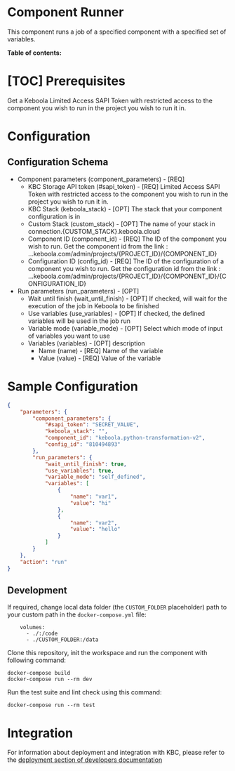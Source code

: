 Component Runner
=============

This component runs a job of a specified component with a specified set of variables.

**Table of contents:**

[TOC]
Prerequisites
=============

Get a Keboola Limited Access SAPI Token with restricted access to the component you wish to run in the project you wish to run it in.

Configuration
=============

## Configuration Schema
 - Component parameters (component_parameters) - [REQ] 
   - KBC Storage API token (#sapi_token) - [REQ] Limited Access SAPI Token with restricted access to the component you wish to run in the project you wish to run it in.
   - KBC Stack (keboola_stack) - [OPT] The stack that your component configuration is in
   - Custom Stack (custom_stack) - [OPT] The name of your stack in connection.{CUSTOM_STACK}.keboola.cloud
   - Component ID (component_id) - [REQ] The ID of the component you wish to run. Get the component id from the link :  ...keboola.com/admin/projects/{PROJECT_ID}/{COMPONENT_ID}
   - Configuration ID (config_id) - [REQ] The ID of the configuration of a component you wish to run. Get the configuration id from the link :  ...keboola.com/admin/projects/{PROJECT_ID}/{COMPONENT_ID}/{CONFIGURATION_ID}
 - Run parameters (run_parameters) - [OPT] 
   - Wait until finish (wait_until_finish) - [OPT] If checked, will wait for the execution of the job in Keboola to be finished
   - Use variables (use_variables) - [OPT] If checked, the defined variables will be used in the job run
   - Variable mode (variable_mode) - [OPT] Select which mode of input of variables you want to use
   - Variables (variables) - [OPT] description
     - Name (name) - [REQ] Name of the variable
     - Value (value) - [REQ] Value of the variable




Sample Configuration
=============
```json
{
    "parameters": {
        "component_parameters": {
            "#sapi_token": "SECRET_VALUE",
            "keboola_stack": "",
            "component_id": "keboola.python-transformation-v2",
            "config_id": "810494893"
        },
        "run_parameters": {
            "wait_until_finish": true,
            "use_variables": true,
            "variable_mode": "self_defined",
            "variables": [
                {
                    "name": "var1",
                    "value": "hi"
                },
                {
                    "name": "var2",
                    "value": "hello"
                }
            ]
        }
    },
    "action": "run"
}
```

Development
-----------

If required, change local data folder (the `CUSTOM_FOLDER` placeholder) path to your custom path in
the `docker-compose.yml` file:

~~~~~~~~~~~~~~~~~~~~~~~~~~~~~~~~~~~~~~~~~~~~~~~~~~~~~~~~~~~~~~~~~~~~~~~~~~~~~~~~
    volumes:
      - ./:/code
      - ./CUSTOM_FOLDER:/data
~~~~~~~~~~~~~~~~~~~~~~~~~~~~~~~~~~~~~~~~~~~~~~~~~~~~~~~~~~~~~~~~~~~~~~~~~~~~~~~~

Clone this repository, init the workspace and run the component with following command:

~~~~~~~~~~~~~~~~~~~~~~~~~~~~~~~~~~~~~~~~~~~~~~~~~~~~~~~~~~~~~~~~~~~~~~~~~~~~~~~~
docker-compose build
docker-compose run --rm dev
~~~~~~~~~~~~~~~~~~~~~~~~~~~~~~~~~~~~~~~~~~~~~~~~~~~~~~~~~~~~~~~~~~~~~~~~~~~~~~~~

Run the test suite and lint check using this command:

~~~~~~~~~~~~~~~~~~~~~~~~~~~~~~~~~~~~~~~~~~~~~~~~~~~~~~~~~~~~~~~~~~~~~~~~~~~~~~~~
docker-compose run --rm test
~~~~~~~~~~~~~~~~~~~~~~~~~~~~~~~~~~~~~~~~~~~~~~~~~~~~~~~~~~~~~~~~~~~~~~~~~~~~~~~~

Integration
===========

For information about deployment and integration with KBC, please refer to the
[deployment section of developers documentation](https://developers.keboola.com/extend/component/deployment/)